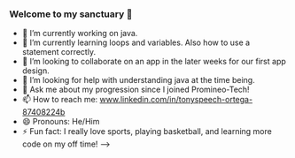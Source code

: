 ### Welcome to my sanctuary 💬

- 🔭 I’m currently working on java.
- 🌱 I’m currently learning loops and variables. Also how to use a statement correctly.
- 👯 I’m looking to collaborate on an app in the later weeks for our first app design.
- 🤔 I’m looking for help with understanding java at the time being.
- 💬 Ask me about my progression since I joined Promineo-Tech!
- 📫 How to reach me: www.linkedin.com/in/tonyspeech-ortega-87408224b
- 😄 Pronouns: He/Him
- ⚡ Fun fact: I really love sports, playing basketball, and learning more code on my off time!
-->
